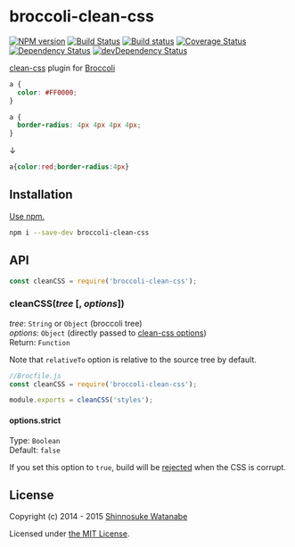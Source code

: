 # broccoli-clean-css

[![NPM version](https://img.shields.io/npm/v/broccoli-clean-css.svg)](https://www.npmjs.com/package/broccoli-clean-css)
[![Build Status](https://travis-ci.org/shinnn/broccoli-clean-css.svg?branch=master)](https://travis-ci.org/shinnn/broccoli-clean-css)
[![Build status](https://ci.appveyor.com/api/projects/status/hxys0gltb6qpj0gm?svg=true)](https://ci.appveyor.com/project/ShinnosukeWatanabe/broccoli-clean-css)
[![Coverage Status](https://img.shields.io/coveralls/shinnn/broccoli-clean-css.svg)](https://coveralls.io/r/shinnn/broccoli-clean-css)
[![Dependency Status](https://img.shields.io/david/shinnn/broccoli-clean-css.svg?label=deps)](https://david-dm.org/shinnn/broccoli-clean-css)
[![devDependency Status](https://img.shields.io/david/dev/shinnn/broccoli-clean-css.svg?label=devDeps)](https://david-dm.org/shinnn/broccoli-clean-css#info=devDependencies)

[clean-css](https://github.com/jakubpawlowicz/clean-css) plugin for [Broccoli](https://github.com/broccolijs/broccoli)

```css
a {
  color: #FF0000;
}

a {
  border-radius: 4px 4px 4px 4px;
}
```

↓

```css
a{color:red;border-radius:4px}
```

## Installation

[Use npm.](https://docs.npmjs.com/cli/install)

```sh
npm i --save-dev broccoli-clean-css
```

## API

```js
const cleanCSS = require('broccoli-clean-css');
```

### cleanCSS(*tree* [, *options*])

*tree*: `String` or `Object` (broccoli tree)  
*options*: `Object` (directly passed to [clean-css options](https://github.com/jakubpawlowicz/clean-css#how-to-use-clean-css-programmatically))  
Return: `Function`

Note that `relativeTo` option is relative to the source tree by default.

```javascript
//Brocfile.js
const cleanCSS = require('broccoli-clean-css');

module.exports = cleanCSS('styles');
```

#### options.strict

Type: `Boolean`  
Default: `false`  

If you set this option to `true`, build will be [rejected](https://promisesaplus.com/#point-30) when the CSS is corrupt.

## License

Copyright (c) 2014 - 2015 [Shinnosuke Watanabe](https://github.com/shinnn)

Licensed under [the MIT License](./LICENSE).
